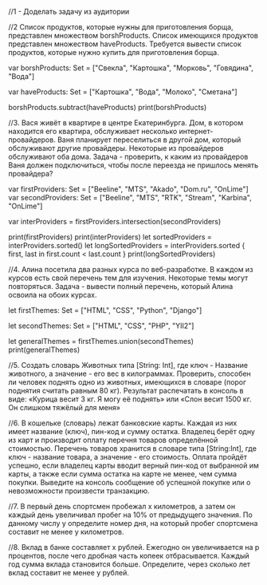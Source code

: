 //1 - Доделать задачу из аудитории

//2 Список продуктов, которые нужны для приготовления борща, представлен множеством borshProducts. Список имеющихся продуктов представлен множеством haveProducts. Требуется вывести список продуктов, которые нужно купить для приготовления борща.

var borshProducts: Set = ["Свекла",
                          "Картошка",
                          "Морковь",
                          "Говядина",
                          "Вода"]


var haveProducts: Set = ["Картошка", "Вода", "Молоко", "Сметана"]

borshProducts.subtract(haveProducts)
print(borshProducts)

//3. Ваcя живёт в квартире в центре Екатеринбурга. Дом, в котором находится его квартира, обслуживает несколько интернет-провайдеров. Ваня планирует переселиться в другой дом, который обслуживают другие провайдеры. Некоторые из провайдеров обслуживают оба дома.  Задача - проверить, к каким из провайдеров Ваня должен подключиться, чтобы после переезда не пришлось менять провайдера?

var firstProviders: Set = ["Beeline", "MTS", "Akado", "Dom.ru", "OnLime"]
var secondProviders: Set = ["Beeline", "MTS", "RTK", "Stream", "Karbina", "OnLime"]

var interProviders = firstProviders.intersection(secondProviders)

print(firstProviders)
print(interProviders)
let sortedProviders = interProviders.sorted()
let longSortedProviders = interProviders.sorted { first, last in
    first.count < last.count
}
print(longSortedProviders)

//4. Алина посетила два разных курса по веб-разработке. В каждом из курсов есть свой перечень тем для изучения. Некоторые темы могут повторяться. Задача - вывести полный перечень, который Алина освоила на обоих курсах.

let firstThemes: Set = ["HTML", "CSS", "Python", "Django"]

let secondThemes: Set = ["HTML", "CSS", "PHP", "YII2"]

let generalThemes = firstThemes.union(secondThemes)
print(generalThemes)

//5. Создать словарь Животных типа [String: Int], где ключ - Название животного, а значение - его вес в килограммах. Проверить, способен ли человек поднять одно из животных, имеющихся в словаре (порог поднятия считать равным 80 кг). Результат распечатать в консоль в виде: «Курица весит 3 кг. Я могу её поднять» или «Слон весит 1500 кг. Он слишком тяжёлый для меня»

//6. В кошельке (словарь) лежат банковские карты. Каждая из них имеет название (ключ), пин-код и сумму остатка. Владелец берёт одну из карт и производит оплату перечня товаров определённой стоимостью. Перечень товаров хранится в словаре типа [String:Int], где ключ - название товара, а значение - его стоимость. Оплата пройдёт успешно, если владелец карты вводит верный пин-код от выбранной им карты, а также если сумма остатка на карте не менее, чем сумма покупки. Выведите на консоль сообщение об успешной покупке или о невозможности произвести транзакцию.

//7. В первый день спортсмен пробежал x километров, а затем он каждый день увеличивал пробег на 10% от предыдущего значения. По данному числу y определите номер дня, на который пробег спортсмена составит не менее y километров.

//8. Вклад в банке составляет x рублей. Ежегодно он увеличивается на p процентов, после чего дробная часть копеек отбрасывается. Каждый год сумма вклада становится больше. Определите, через сколько лет вклад составит не менее y рублей.
